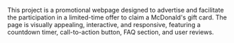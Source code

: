 This project is a promotional webpage designed to advertise and facilitate the participation in a limited-time offer to claim a  McDonald's gift card. The page is visually appealing, interactive, and responsive, featuring a countdown timer, call-to-action button, FAQ section, and user reviews.

